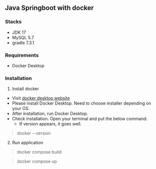 ## Java Springboot with docker

### Stacks
- JDK 17
- MySQL 5.7
- gradle 7.3.1

### Requirements
- Docker Desktop

### Installation
1. Install docker
- Visit [docker desktop website](https://www.docker.com/products/docker-desktop/)
- Please install Docker Desktop. Need to choose installer depending on your OS.
- After installation, run Docker Desktop.
- Check installation. Open your terminal and put the below command.
  - If version appears, it goes well.
> docker --version

2. Run application
> docker compose build

> docker compose up
